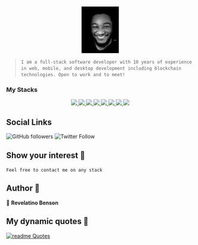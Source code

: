 <p align="center">
  <img align="center" width="100" src="/image.jpeg" />

>`I am a full-stack software developer with 10 years of experience in web, mobile, and desktop development including blockchain technologies. Open to work and to meet!`  

  <h3 align="left">My Stacks</h3>
</p>
<!-- Badges -->
<p align="center">
  <a href="#">
    <img src="https://img.shields.io/badge/NodeJS-95%25 BEST-blue?style=flat-square">
  </a>
  
  <a href="#">
    <img src="https://img.shields.io/badge/PHP-98%25 BEST-blue?style=flat-square">
  </a>
  
<a href="#">
    <img src="https://img.shields.io/badge/Android Java-80%25 BEST-black?style=flat-square">
  </a>
  
<a href="#">
    <img src="https://img.shields.io/badge/ReactNative-88%25 BEST-black?style=flat-square">
  </a>
  
<a href="#">
    <img src="https://img.shields.io/badge/iOS xCode-68%25 BEST-orange?style=flat-square">
  </a>
  
  <a href="#">
    <img src="https://img.shields.io/badge/Blockchain-70%25 BEST-blueviolet?style=flat-square">
  </a>
  
   <a href="#">
    <img src="https://img.shields.io/badge/Embedded System-77%25 BEST-blueviolet?style=flat-square">
  </a>
  
   <a href="#">
    <img src="https://img.shields.io/badge/Database-82%25 BEST-blueviolet?style=flat-square">
  </a>
</p>

## Social Links
![GitHub followers](https://img.shields.io/github/followers/nusktec?style=social)
![Twitter Follow](https://img.shields.io/twitter/follow/revelation_rsc?style=social)

## Show your interest 🌈

`Feel free to contact me on any stack `

## Author 🤗

👤 **Revelatino Benson**

## My dynamic quotes 🚀
[![readme Quotes](https://quotes-github-readme.vercel.app/api?theme=dark)](https://github.com/piyushsuthar/github-readme-quotes)

